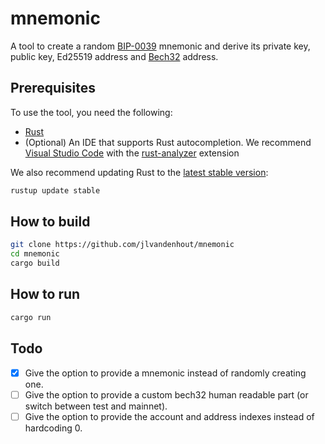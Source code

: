 # mnemonic

A tool to create a random [BIP-0039](https://github.com/bitcoin/bips/blob/master/bip-0039.mediawiki) mnemonic and derive its private key, public key, Ed25519 address and [Bech32](https://github.com/bitcoin/bips/blob/master/bip-0173.mediawiki) address.

## Prerequisites
To use the tool, you need the following:
- [Rust](https://www.rust-lang.org/tools/install)
- (Optional) An IDE that supports Rust autocompletion. We recommend [Visual Studio Code](https://code.visualstudio.com/Download) with the [rust-analyzer](https://marketplace.visualstudio.com/items?itemName=matklad.rust-analyzer) extension

We also recommend updating Rust to the [latest stable version](https://github.com/rust-lang/rustup.rs#keeping-rust-up-to-date):

```bash
rustup update stable
```

## How to build
```bash
git clone https://github.com/jlvandenhout/mnemonic
cd mnemonic
cargo build
```

## How to run
```bash
cargo run
```

## Todo
- [x] Give the option to provide a mnemonic instead of randomly creating one.
- [ ] Give the option to provide a custom bech32 human readable part (or switch between test and mainnet).
- [ ] Give the option to provide the account and address indexes instead of hardcoding 0.